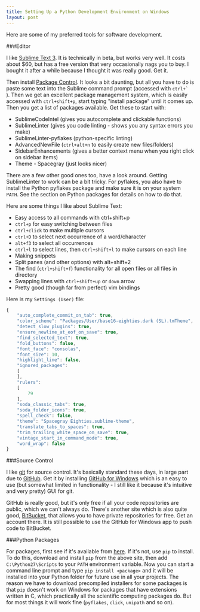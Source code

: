 ```yaml
---
title: Setting Up a Python Development Environment on Windows
layout: post
---
```


Here are some of my preferred tools for software development.

###Editor

I like [Sublime Text 3](http://www.sublimetext.com/3). It is technically in
beta, but works very well. It costs about $60, but has a free version that
very occasionally nags you to buy. I bought it after a while because I thought
it was really good. Get it.

Then install [Package Control](https://sublime.wbond.net/installation#st3). It
looks a bit daunting, but all you have to do is paste some text into the
Sublime command prompt (accessed with ``ctrl+` ``). Then we get an excellent
package management system, which is easily accessed with `ctrl+shift+p`, start
typing "install package" until it comes up. Then you get a list of packages
available. Get these to start with:

- SublimeCodeIntel (gives you autocomplete and clickable functions)
- SublimeLinter (gives you code linting - shows you any syntax errors you make)
- SublimeLinter-pyflakes (python-specific linting)
- AdvancedNewFile (`ctrl+alt+n` to easily create new files/folders)
- SidebarEnhancements (gives a better context menu when you right click on
sidebar items)
- Theme - Spacegray (just looks nicer)

There are a few other good ones too, have a look around. Getting SublimeLinter
to work can be a bit tricky. For pyflakes, you also have to install the Python
pyflakes package and make sure it is on your system `PATH`. See the section on
Python packages for details on how to do that.

Here are some things I like about Sublime Text:

- Easy access to all commands with ctrl+shift+p
- `ctrl+p` for easy switching between files
- `ctrl+click` to make multiple cursors
- `ctrl+D` to select next occurrence of a word/character
- `alt+f3` to select all occurrences
- `ctrl+l` to select lines, then `ctrl+shift+l` to make cursors on each line
- Making snippets
- Split panes (and other options) with alt+shift+2
- The find (`ctrl+shift+f`) functionality for all open files or all files in
directory
- Swapping lines with `ctrl+shift+up` or `down` arrow
- Pretty good (though far from perfect) vim bindings

Here is my `Settings (User)` file:

```javascript
{
    "auto_complete_commit_on_tab": true,
    "color_scheme": "Packages/User/base16-eighties.dark (SL).tmTheme",
    "detect_slow_plugins": true,
    "ensure_newline_at_eof_on_save": true,
    "find_selected_text": true,
    "fold_buttons": false,
    "font_face": "consolas",
    "font_size": 10,
    "highlight_line": false,
    "ignored_packages":
    [
    ],
    "rulers":
    [
        79
    ],
    "soda_classic_tabs": true,
    "soda_folder_icons": true,
    "spell_check": false,
    "theme": "Spacegray Eighties.sublime-theme",
    "translate_tabs_to_spaces": true,
    "trim_trailing_white_space_on_save": true,
    "vintage_start_in_command_mode": true,
    "word_wrap": false
}
```

###Source Control

I like [git](http://www.git-scm.com/) for source control. It's basically
standard these days, in large part due to [GitHub](https://www.github.com/).
Get it by installing [GitHub for Windows](http://windows.github.com/) which is
an easy to use (but somewhat limited in functionality - I still like it because
it's intuitive and very pretty) GUI for git.

GitHub is really good, but it's only free if all your code repositories are
public, which we can't always do. There's another site which is also quite
good, [BitBucket](https://www.bitbucket.org/), that allows you to have private
repositories for free. Get an account there. It is still possible to use the
GitHub for Windows app to push code to BitBucket.

###Python Packages

For packages, first see if it's available from
[here](http://www.lfd.uci.edu/~gohlke/pythonlibs/). If it's not, use `pip` to
install. To do this, download and install `pip` from the above site, then add
`C:\Python27\Scripts` to your `PATH` environment variable. Now you can start a
command line prompt and type `pip install <package>` and it will be installed
into your Python folder for future use in all your projects. The reason we have
to download precompiled installers for some packages is that `pip` doesn't work
on Windows for packages that have extensions written in C, which practically
all the scientific computing packages do. But for most things it will work fine
(`pyflakes`, `click`, `unipath` and so on).
